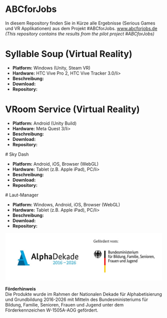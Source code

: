 # ABCforJobs
In diesem Repository finden Sie in Kürze alle Ergebnisse (Serious Games und VR Applikationen) aus dem Projekt #ABCforJobs. www.abcforjobs.de<br/>
<i>(This repository contains the results from the pilot project #ABCforJobs)</i>

# Syllable Soup (Virtual Reality)
 <ul>
  <li><b>Platform:</b> Windows (Unity, Steam VR)</li>
  <li><b>Hardware:</b> HTC Vive Pro 2, HTC Vive Tracker 3.0/li>
  <li><b>Beschreibung:</b></li>
  <li><b>Download:</b></li>
  <li><b>Repository:</b></li>
</ul> 

# VRoom Service (Virtual Reality)
<ul>
  <li><b>Platform:</b> Android (Unity Build)</li>
  <li><b>Hardware:</b> Meta Quest 3/li>
  <li><b>Beschreibung:</b></li>
  <li><b>Download:</b></li>
  <li><b>Repository:</b></li>
</ul>
# Sky Dash
<ul>
  <li><b>Platform:</b> Android, iOS, Browser (WebGL)</li>
  <li><b>Hardware:</b> Tablet (z.B. Apple iPad), PC/li>
  <li><b>Beschreibung:</b></li>
  <li><b>Download:</b></li>
  <li><b>Repository:</b></li>
</ul>
# Laut-Manager
<ul>
  <li><b>Platform:</b> Windows, Android, iOS, Browser (WebGL)</li>
  <li><b>Hardware:</b> Tablet (z.B. Apple iPad), PC/li>
  <li><b>Beschreibung:</b></li>
  <li><b>Download:</b></li>
  <li><b>Repository:</b></li>
</ul>

<img src="Resources/2025-06_Foerderleiste_ABCforJobs-neu.jpg" alt="Foerderleiste" width="600">

<b>Förderhinweis</b><br/>
Die Produkte wurde im Rahmen der Nationalen Dekade für Alphabetisierung und Grundbildung 2016-2026 mit Mitteln des Bundesministeriums für Bildung, Familie, Senioren, Frauen und Jugend unter dem Förderkennzeichen W-1505A-AOG gefördert.

